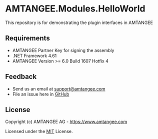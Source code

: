 ﻿# AMTANGEE.Modules.HelloWorld

This repository is for demonstrating the plugin interfaces in AMTANGEE

## Requirements

* AMTANGEE Partner Key for signing the assembly
* .NET Framework 4.61
* AMTANGEE Version >= 6.0 Build 1607 Hotfix 4

## Feedback 

* Send us an email at support@amtangee.com
* File an issue here in [GitHub](https://github.com/AMTANGEE/Modules.HelloWorld/issues)

## License

Copyright (c) AMTANGEE AG - https://www.amtangee.com

Licensed under the [MIT](LICENSE) License.